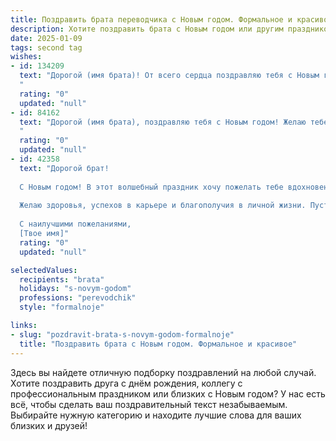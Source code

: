 ```yaml
---
title: Поздравить брата переводчика с Новым годом. Формальное и красивое
description: Хотите поздравить брата с Новым годом или другим праздником? Наш ИИ создаст незабываемое поздравление, а вы обязательно выделитесь среди других.  
date: 2025-01-09
tags: second tag
wishes:
- id: 134209
  text: "Дорогой (имя брата)! От всего сердца поздравляю тебя с Новым годом! Желаю тебе в новом году новых профессиональных успехов в твоей непростой, но важной работе переводчика, интересных проектов и благодарных клиентов. Пусть этот год принесет тебе вдохновение,  радость и благополучие во всех сферах жизни. Счастья, здоровья и всего самого наилучшего!
  "
  rating: "0"
  updated: "null"
- id: 84162
  text: "Дорогой (имя брата), поздравляю тебя с Новым годом! Желаю тебе в наступающем году новых профессиональных успехов в твоей непростой, но важной работе переводчика, интересных проектов и, конечно же, благополучия и радости в личной жизни. Пусть Новый год принесет тебе вдохновение, крепкое здоровье и исполнение всех твоих заветных желаний!
  "
  rating: "0"
  updated: "null"
- id: 42358
  text: "Дорогой брат!
  
  С Новым годом! В этот волшебный праздник хочу пожелать тебе вдохновения в твоем нелегком, но благородном деле переводчика. Пусть каждый новый текст приносит удовольствие и открывает новые горизонты, наполняя твою жизнь яркими впечатлениями и знаниями.
  
  Желаю здоровья, успехов в карьере и благополучия в личной жизни. Пусть сбудутся все твои заветные мечты, а впереди ждут только светлые перспективы и радостные события.
  
  С наилучшими пожеланиями,
  [Твое имя]"
  rating: "0"
  updated: "null"

selectedValues:
  recipients: "brata"
  holidays: "s-novym-godom"
  professions: "perevodchik"
  style: "formalnoje"

links:
- slug: "pozdravit-brata-s-novym-godom-formalnoje"
  title: "Поздравить брата с Новым годом. Формальное и красивое"
---
```


Здесь вы найдете отличную подборку поздравлений на любой случай.
Хотите поздравить друга с днём рождения, коллегу с профессиональным праздником или близких с Новым годом? У нас есть всё, чтобы сделать ваш поздравительный текст незабываемым. Выбирайте нужную категорию и находите лучшие слова для ваших близких и друзей!
